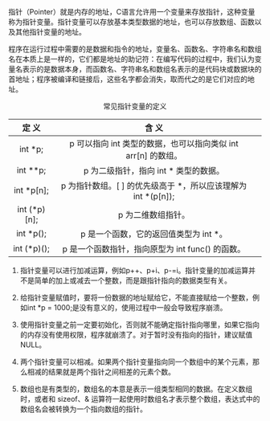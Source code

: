 指针（Pointer）就是内存的地址，C语言允许用一个变量来存放指针，这种变量称为指针变量。指针变量可以存放基本类型数据的地址，也可以存放数组、函数以及其他指针变量的地址。

程序在运行过程中需要的是数据和指令的地址，变量名、函数名、字符串名和数组名在本质上是一样的，它们都是地址的助记符：在编写代码的过程中，我们认为变量名表示的是数据本身，而函数名、字符串名和数组名表示的是代码块或数据块的首地址；程序被编译和链接后，这些名字都会消失，取而代之的是它们对应的地址。


<div align="center">常见指针变量的定义</div>

|    定  义    |                             含  义                            |   |
|:------------:|:-------------------------------------------------------------:|---|
| int *p;      | p 可以指向 int 类型的数据，也可以指向类似 int arr[n] 的数组。 |   |
| int **p;     | p 为二级指针，指向 int * 类型的数据。                         |   |
| int *p[n];   | p 为指针数组。[ ] 的优先级高于 *，所以应该理解为 int *(p[n]); |   |
| int (*p)[n]; | p 为二维数组指针。                                            |   |
| int *p();    | p 是一个函数，它的返回值类型为 int *。                        |   |
| int (*p)();  | p 是一个函数指针，指向原型为 int func() 的函数。              |   |


1) 指针变量可以进行加减运算，例如p++、p+i、p-=i。指针变量的加减运算并不是简单的加上或减去一个整数，而是跟指针指向的数据类型有关。

2) 给指针变量赋值时，要将一份数据的地址赋给它，不能直接赋给一个整数，例如int *p = 1000;是没有意义的，使用过程中一般会导致程序崩溃。

3) 使用指针变量之前一定要初始化，否则就不能确定指针指向哪里，如果它指向的内存没有使用权限，程序就崩溃了。对于暂时没有指向的指针，建议赋值NULL。

4) 两个指针变量可以相减。如果两个指针变量指向同一个数组中的某个元素，那么相减的结果就是两个指针之间相差的元素个数。

5) 数组也是有类型的，数组名的本意是表示一组类型相同的数据。在定义数组时，或者和 sizeof、& 运算符一起使用时数组名才表示整个数组，表达式中的数组名会被转换为一个指向数组的指针。
